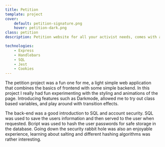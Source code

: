 ```yaml
---
title: Petition
template: project
cover:
    default: petition-signature.png
    hover: petition-dark.png
class: petition
description: Petition website for all your activist needs, comes with account registration and a searchable database for all the entries. Built with Express, SQL, bcryptjs, Jest, Handlebars and Cookie-Session

technologies:
    - Express
    - Handlebars
    - SQL
    - Jest
    - Cookies
---
```


The petition project was a fun one for me, a light simple web application that combines the basics of frontend with some simple backend. In this project I really had fun experimenting with the styling and animations of the page. Introducing features such as Darkmode, allowed me to try out class based variables, and play around with transition effects.

The back-end was a good introduction to SQL and account security. SQL was used to save the users information and then served to the user when requested. Bcript was used to hash the user passwords for safe storage in the database. Going down the security rabbit hole was also an enjoyable experience, learning about salting and different hashing algorithms was rather interesting.
